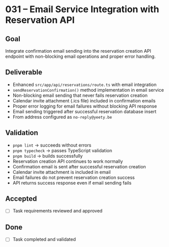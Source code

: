 # 031 – Email Service Integration with Reservation API

## Goal

Integrate confirmation email sending into the reservation creation API endpoint with non-blocking email operations and proper error handling.

## Deliverable

- Enhanced `src/app/api/reservations/route.ts` with email integration
- `sendReservationConfirmation()` method implementation in email service
- Non-blocking email sending that never fails reservation creation
- Calendar invite attachment (.ics file) included in confirmation emails
- Proper error logging for email failures without blocking API response
- Email sending triggered after successful reservation database insert
- From address configured as `no-reply@yeety.be`

## Validation

- `pnpm lint` → succeeds without errors
- `pnpm typecheck` → passes TypeScript validation
- `pnpm build` → builds successfully
- Reservation creation API continues to work normally
- Confirmation email is sent after successful reservation creation
- Calendar invite attachment is included in email
- Email failures do not prevent reservation creation success
- API returns success response even if email sending fails

## Accepted

- [ ] Task requirements reviewed and approved

## Done

- [ ] Task completed and validated
